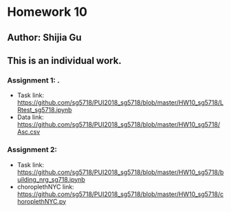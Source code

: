 # Homework 10
## Author: Shijia Gu
## This is an individual work.

### Assignment 1: .
- Task link: https://github.com/sg5718/PUI2018_sg5718/blob/master/HW10_sg5718/LRtest_sg5718.ipynb
- Data link: https://github.com/sg5718/PUI2018_sg5718/blob/master/HW10_sg5718/Asc.csv

### Assignment 2:
- Task link: https://github.com/sg5718/PUI2018_sg5718/blob/master/HW10_sg5718/building_nrg_sg718.ipynb
- choroplethNYC link: https://github.com/sg5718/PUI2018_sg5718/blob/master/HW10_sg5718/choroplethNYC.py